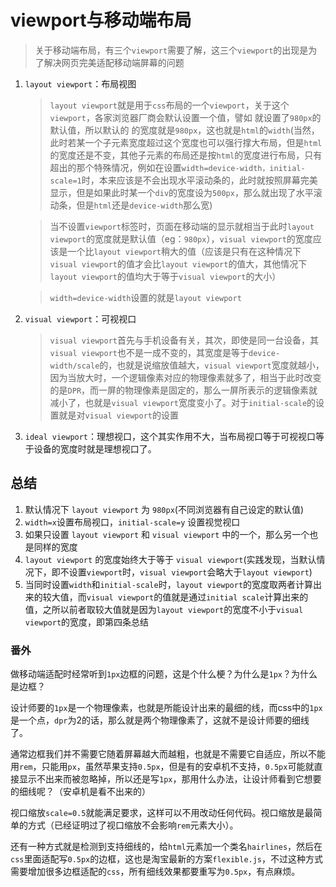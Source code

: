# viewport与移动端布局

> 关于移动端布局，有三个`viewport`需要了解，这三个`viewport`的出现是为了解决网页完美适配移动端屏幕的问题

1. `layout viewport`：布局视图
   > `layout viewport`就是用于`css`布局的一个`viewport`，关于这个`viewport`，各家浏览器厂商会默认设置一个值，譬如 就设置了`980px`的默认值，所以默认的  的宽度就是`980px`，这也就是`html`的`width`(当然，此时若某一个子元素宽度超过这个宽度也可以强行撑大布局，但是`html`的宽度还是不变，其他子元素的布局还是按`html`的宽度进行布局，只有超出的那个特殊情况，例如在设置`width=device-width，initial-scale=1`时，本来应该是不会出现水平滚动条的，此时就按照屏幕完美显示，但是如果此时某一个`div`的宽度设为`500px`，那么就出现了水平滚动条，但是`html`还是`device-width`那么宽)

   > 当不设置`viewport`标签时，页面在移动端的显示就相当于此时`layout viewport`的宽度就是默认值（eg：`980px`），`visual viewport`的宽度应该是一个比`layout viewport`稍大的值（应该是只有在这种情况下`visual viewport`的值才会比`layout viewport`的值大，其他情况下`layout viewport`的值均大于等于`visual viewport`的大小）

   > `width=device-width`设置的就是`layout viewport`

2. `visual viewport`：可视视口

    > `visual viewport`首先与手机设备有关，其次，即使是同一台设备，其`visual viewport`也不是一成不变的，其宽度是等于`device-width/scale`的，也就是说缩放值越大，`visual viewport`宽度就越小，因为当放大时，一个逻辑像素对应的物理像素就多了，相当于此时改变的是`DPR`，而一屏的物理像素是固定的，那么一屏所表示的逻辑像素就减小了，也就是`visual viewport`宽度变小了。对于`initial-scale`的设置就是对`visual viewport`的设置

3. `ideal viewport`：理想视口，这个其实作用不大，当布局视口等于可视视口等于设备的宽度时就是理想视口了。





## 总结

1. 默认情况下 `layout viewport` 为 `980px`(不同浏览器有自己设定的默认值)
2. `width=x`设置布局视口，`initial-scale=y` 设置视觉视口
3. 如果只设置 `layout viewport` 和 `visual viewport` 中的一个，那么另一个也是同样的宽度
4. `layout viewport` 的宽度始终大于等于 `visual viewport`(实践发现，当默认情况下，即不设置`viewport`时，`visual viewport`会略大于`layout viewport`)
5. 当同时设置`width`和`initial-scale`时，`layout viewport`的宽度取两者计算出来的较大值，而`visual viewport`的值就是通过`initial scale`计算出来的值，之所以前者取较大值就是因为`layout viewport`的宽度不小于`visual viewport`的宽度，即第四条总结


### 番外

做移动端适配时经常听到`1px`边框的问题，这是个什么梗？为什么是`1px`？为什么是边框？

设计师要的`1px`是一个物理像素，也就是所能设计出来的最细的线，而css中的`1px`是一个点，`dpr`为2的话，那么就是两个物理像素了，这就不是设计师要的细线了。

通常边框我们并不需要它随着屏幕越大而越粗，也就是不需要它自适应，所以不能用`rem`，只能用`px`，虽然苹果支持`0.5px`，但是有的安卓机不支持，`0.5px`可能就直接显示不出来而被忽略掉，所以还是写`1px`，那用什么办法，让设计师看到它想要的细线呢？（安卓机是看不出来的）

视口缩放`scale=0.5`就能满足要求，这样可以不用改动任何代码。视口缩放是最简单的方式（已经证明过了视口缩放不会影响`rem`元素大小）。

还有一种方式就是检测到支持细线的，给`html`元素加一个类名`hairlines`，然后在`css`里面适配写`0.5px`的边框，这也是淘宝最新的方案`flexible.js`，不过这种方式需要增加很多边框适配的`css`，所有细线效果都要重写为`0.5px`，有点麻烦。
